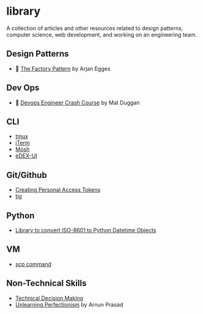 # library
A collection of articles and other resources related to design patterns, computer science, web development, and working on an engineering team.

## Design Patterns

* 📼 [The Factory Pattern](https://www.youtube.com/watch?v=s_4ZrtQs8Do) by Arjan Egges

## Dev Ops

* 📜 [Devops Engineer Crash Course](https://matduggan.com/devops-engineer-crash-course/) by Mat Duggan

## CLI

* [tmux](https://github.com/tmux/tmux)
* [iTerm](https://iterm2.com/)
* [Mosh](https://mosh.org/)
* [eDEX-UI](https://github.com/GitSquared/edex-ui)

## Git/Github

* [Creating Personal Access Tokens](https://docs.github.com/en/authentication/keeping-your-account-and-data-secure/creating-a-personal-access-token)
* [tig](https://github.com/jonas/tig)

## Python

* [Library to convert ISO-8601 to Python Datetime Objects](https://github.com/closeio/ciso8601)

## VM

* [scp command](https://www.computerhope.com/unix/scp.htm)

## Non-Technical Skills

* [Technical Decision Making](https://www.reforge.com/blog/technical-decision-making)
* [Unlearning Perfectionism](https://arunkprasad.com/log/unlearning-perfectionism/) by Arnun Prasad
